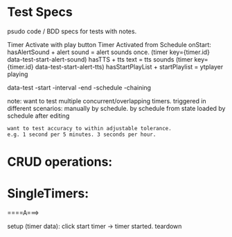 # Test Specs

psudo code / BDD specs for tests with notes.

Timer Activate with play button
Timer Activated from Schedule
onStart:
hasAlertSound + alert sound
= alert sounds once. (timer key={timer.id} data-test-start-alert-sound)
hasTTS + tts text
= tts sounds (timer key={timer.id} data-test-start-alert-tts)
hasStartPlayList + startPlaylist
= ytplayer playing

data-test
-start
-interval
-end
-schedule
-chaining

note:
want to test multiple concurrent/overlapping timers.
triggered in different scenarios:
manually
by schedule.
by schedule from state loaded
by schedule after editing

    want to test accuracy to within adjustable tolerance.
    e.g. 1 second per 5 minutes. 3 seconds per hour.

# CRUD operations:

# SingleTimers:

====A===>

setup (timer data):
click start timer -> timer started.
teardown
